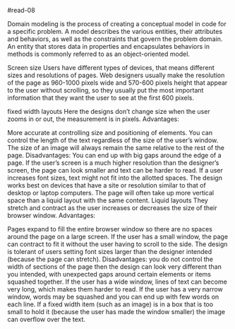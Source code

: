 #read-08

Domain modeling is the process of creating a conceptual model in code for a specific problem.
A model describes the various entities, their attributes and behaviors, as well as the constraints that govern the problem domain. 
An entity that stores data in properties and encapsulates behaviors in methods is commonly referred to as an object-oriented model.

Screen size
Users have different types of devices, that means different sizes and resolutions of pages. Web designers usually make the resolution of the page as 960-1000 pixels wide and 570-600 pixels height that appear to the user without scrolling, so they usually put the most important information that they want the user to see at the first 600 pixels.

fixed width layouts
Here the designs don’t change size when the user zooms in or out, the measurement is in pixels. Advantages:

More accurate at controlling size and positioning of elements.
You can control the length of the text regardless of the size of the user’s window.
The size of an image will always remain the same relative to the rest of the page. Disadvantages:
You can end up with big gaps around the edge of a page.
If the user’s screen is a much higher resolution than the designer’s screen, the page can look smaller and text can be harder to read.
If a user increases font sizes, text might not fit into the allotted spaces.
The design works best on devices that have a site or resolution similar to that of desktop or laptop computers.
The page will often take up more vertical space than a liquid layout with the same content.
Liquid layouts
They stretch and contract as the user increases or decreases the size of their browser window. Advantages:

Pages expand to fill the entire browser window so there are no spaces around the page on a large screen.
If the user has a small window, the page can contract to fit it without the user having to scroll to the side.
The design is tolerant of users setting font sizes larger than the designer intended (because the page can stretch). Disadvantages:
you do not control the width of sections of the page then the design can look very different than you intended, with unexpected gaps around certain elements or items squashed together.
If the user has a wide window, lines of text can become very long, which makes them harder to read.
If the user has a very narrow window, words may be squashed and you can end up with few words on each line.
If a fixed width item (such as an image) is in a box that is too small to hold it (because the user has made the window smaller) the image can overflow over the text.

